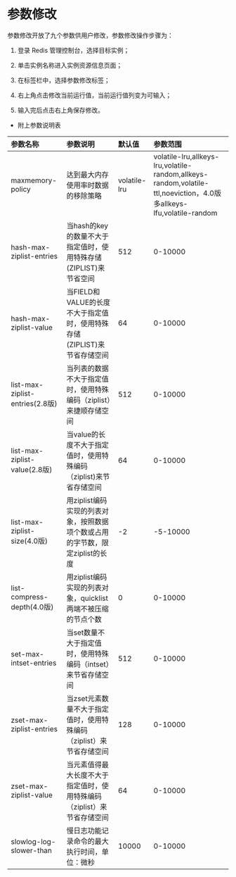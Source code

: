 # 参数修改

参数修改开放了九个参数供用户修改，参数修改操作步骤为：

1. 登录 Redis 管理控制台，选择目标实例；

2. 单击实例名称进入实例资源信息页面；

3. 在标签栏中，选择参数修改标签；

4. 右上角点击修改当前运行值，当前运行值列变为可输入；

5. 输入完后点击右上角保存修改。

- 附上参数说明表

参数名称|参数说明|默认值|参数范围
:--|:--|:--|:--
maxmemory-policy|达到最大内存使用率时数据的移除策略|volatile-lru|volatile-lru,allkeys-lru,volatile-random,allkeys-random,volatile-ttl,noeviction，4.0版多allkeys-lfu,volatile-random
hash-max-ziplist-entries|当hash的key的数量不大于指定值时，使用特殊存储(ZIPLIST)来节省空间|512|0-10000
hash-max-ziplist-value|当FIELD和VALUE的长度不大于指定值时，使用特殊存储(ZIPLIST)来节省存储空间|64|0-10000
list-max-ziplist-entries(2.8版)|当列表的数据不大于指定值时，使用特殊编码（ziplist）来捷顺存储空间|512|0-10000
list-max-ziplist-value(2.8版)|当value的长度不大于指定值时，使用特殊编码（ziplist)来节省存储空间|64|0-10000
list-max-ziplist-size(4.0版)|用ziplist编码实现的列表对象，按照数据项个数或占用的字节数，限定ziplist的长度|-2|-5-10000
list-compress-depth(4.0版)|用ziplist编码实现的列表对象，quicklist两端不被压缩的节点个数|0|0-10000
set-max-intset-entries|当set数量不大于指定值时，使用特殊编码（intset）来节省存储空间|512|0-10000
zset-max-ziplist-entries|当zset元素数量不大于指定值时，使用特殊编码（ziplist）来节省存储空间|128|0-10000
zset-max-ziplist-value|当元素值得最大长度不大于指定值时，使用特殊编码（ziplist）来节省存储空间|64|0-10000
slowlog-log-slower-than|慢日志功能记录命令的最大执行时间，单位：微秒|10000|0-10000

